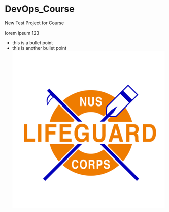 # DevOps_Course
New Test Project for Course

lorem ipsum 123

* this is a bullet point
* this is another bullet point
![](IMG_0549.png)
